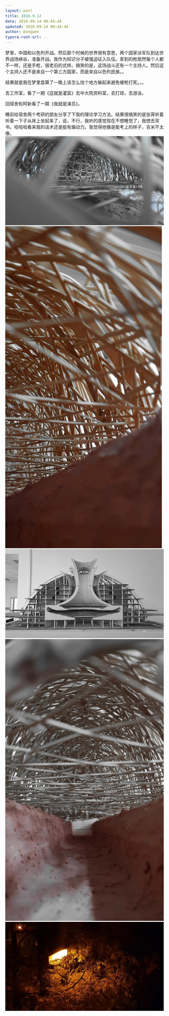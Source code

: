 ```yaml
---
layout: post
title: 2018.9.12
date: 2018-09-14 00:44:44
updated: 2018-09-14 00:44:44
author: Dongwen
typora-root-url: ..
---
```




梦里，中国和以色列开战。然后那个时候的世界很有意思，两个国家派军队到达世界战场峡谷，准备开战。我作为知识分子被强迫征入队伍。拿到的枪居然每个人都不一样，还是手枪，很老旧的式样。搞笑的是，这场战斗还有一个主持人。然后这个主持人还不是来自一个第三方国家，而是来自以色列民族。。

结果就是我在梦里盘算了一晚上该怎么找个地方躲起来避免被枪打死。。。

去工作室，看了一期《这就是灌篮》去中大院资料室，去打球，去游泳。

回宿舍和阿新看了一期《我就是演员》。

睡前给宿舍两个考研的朋友分享了下我的理论学习方法。结果很搞笑的是张宵听着听着一下子从床上坐起来了，说，不行，我听的感觉现在不想睡觉了，我想去背书。哈哈哈看来我的话术还是挺有煽动力。我觉得他像是能考上的样子，吉米不太像。     ![](/img/in-post/x53960805.jpg)
![](/img/in-post/x53960809.jpg)
![](/img/in-post/x53960807.jpg)
![](/img/in-post/x53960812.jpg)
![](/img/in-post/x53960814.jpg)
